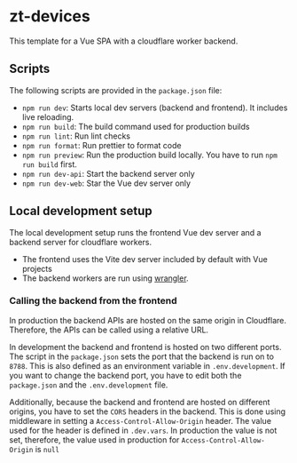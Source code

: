 # zt-devices

This template for a Vue SPA with a cloudflare worker backend.

## Scripts

The following scripts are provided in the `package.json` file:

- `npm run dev`: Starts local dev servers (backend and frontend). It includes live reloading.
- `npm run build`: The build command used for production builds
- `npm run lint`: Run lint checks
- `npm run format`: Run prettier to format code
- `npm run preview`: Run the production build locally. You have to run `npm run build` first.
- `npm run dev-api`: Start the backend server only
- `npm run dev-web`: Star the Vue dev server only

## Local development setup

The local development setup runs the frontend Vue dev server and a backend server for cloudflare workers.

- The frontend uses the Vite dev server included by default with Vue projects
- The backend workers are run using [wrangler](https://developers.cloudflare.com/workers/wrangler/).

### Calling the backend from the frontend

In production the backend APIs are hosted on the same origin in Cloudflare. Therefore, the APIs can be called using a relative URL.

In development the backend and frontend is hosted on two different ports. The script in the `package.json` sets the port
that the backend is run on to `8788`. This is also defined as an environment variable in `.env.development`. If you want to change the
backend port, you have to edit both the `package.json` and the `.env.development` file.

Additionally, because the backend and frontend are hosted on different origins, you have to set the `CORS` headers in the backend. This is done using middleware in setting a `Access-Control-Allow-Origin` header. The value used for the header is defined in `.dev.vars`. In production the value is not set, therefore, the value used in production
for `Access-Control-Allow-Origin` is `null`

